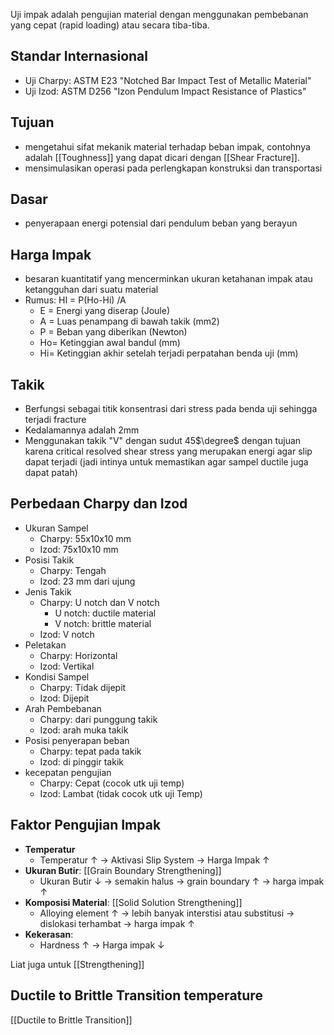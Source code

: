 Uji impak adalah pengujian material dengan menggunakan pembebanan yang cepat (rapid loading) atau secara tiba-tiba. 

## Standar Internasional
- Uji Charpy: ASTM E23 "Notched Bar Impact Test of Metallic Material"
- Uji Izod: ASTM D256 "Izon Pendulum Impact Resistance of Plastics"

## Tujuan
- mengetahui sifat mekanik material terhadap beban impak, contohnya adalah [[Toughness]] yang dapat dicari dengan [[Shear Fracture]].
- mensimulasikan operasi pada perlengkapan konstruksi dan transportasi

## Dasar
- penyerapaan energi potensial dari pendulum beban yang berayun

## Harga Impak
- besaran kuantitatif yang mencerminkan ukuran ketahanan impak atau ketangguhan dari suatu material
- Rumus: HI = P(Ho-Hi) /A
	- E = Energi yang diserap (Joule)
	- A = Luas penampang di bawah takik (mm2)
	- P = Beban yang diberikan (Newton)
	- Ho= Ketinggian awal bandul (mm)
	- Hi= Ketinggian akhir setelah terjadi perpatahan benda uji (mm)

## Takik
- Berfungsi sebagai titik konsentrasi dari stress pada benda uji sehingga terjadi fracture
- Kedalamannya adalah 2mm
- Menggunakan takik "V" dengan sudut 45$\degree$ dengan tujuan karena critical resolved shear stress yang merupakan energi agar slip dapat terjadi (jadi intinya untuk memastikan agar sampel ductile juga dapat patah) 

## Perbedaan Charpy dan Izod
- Ukuran Sampel
	- Charpy: 55x10x10 mm
	- Izod: 75x10x10 mm
- Posisi Takik
	- Charpy: Tengah
	- Izod: 23 mm dari ujung
- Jenis Takik
	- Charpy: U notch dan V notch
		- U notch: ductile material
		- V notch: brittle material
	- Izod: V notch
- Peletakan
	- Charpy: Horizontal
	- Izod: Vertikal
- Kondisi Sampel
	- Charpy: Tidak dijepit
	- Izod: Dijepit
- Arah Pembebanan
	- Charpy: dari punggung takik
	- Izod: arah muka takik
- Posisi penyerapan beban
	- Charpy: tepat pada takik
	- Izod: di pinggir takik
- kecepatan pengujian
	- Charpy: Cepat (cocok utk uji temp)
	- Izod: Lambat (tidak cocok utk uji Temp)

## Faktor Pengujian Impak
- **Temperatur**
	- Temperatur ↑ -> Aktivasi Slip System -> Harga Impak ↑
- **Ukuran Butir**: [[Grain Boundary Strengthening]]
	- Ukuran Butir ↓ -> semakin halus -> grain boundary ↑  -> harga impak ↑
- **Komposisi Material**: [[Solid Solution Strengthening]]
	- Alloying element ↑ -> lebih banyak interstisi atau substitusi -> dislokasi terhambat -> harga impak ↑
- **Kekerasan**:
	- Hardness ↑ -> Harga impak ↓

Liat juga untuk [[Strengthening]]


## Ductile to Brittle Transition temperature
[[Ductile to Brittle Transition]]